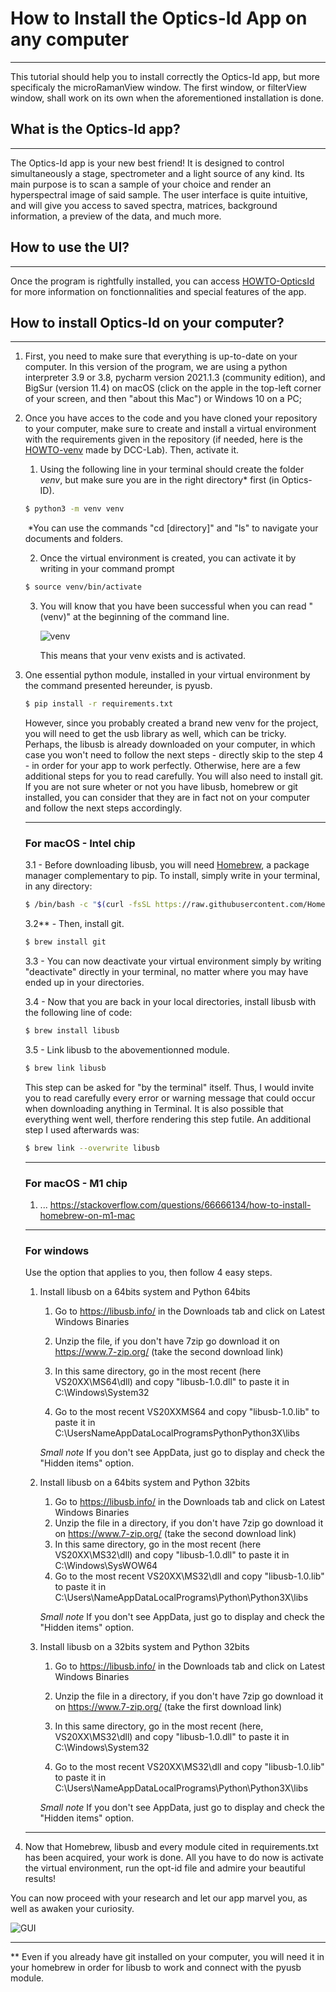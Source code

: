 # **How to Install the Optics-Id App on any computer**

------

This tutorial should help you to install correctly the Optics-Id app, but more specificaly the microRamanView window. The first window, or filterView window, shall work on its own when the aforementioned installation is done.

## What is the Optics-Id app?

------

The Optics-Id app is your new best friend! It is designed to control simultaneously a stage, spectrometer and a light source of any kind. Its main purpose is to scan a sample of your choice and render an hyperspectral image of said sample. The user interface is quite intuitive, and will give you access to saved spectra, matrices, background information, a preview of the data, and much more.

## How to use the UI?

------

Once the program is rightfully installed, you can access [HOWTO-OpticsId](https://github.com/PyMarc2/Optics-ID) for more information on fonctionnalities and special features of the app.

## How to install Optics-Id on your computer?

------

1. First, you need to make sure that everything is up-to-date on your computer. In this version of the program, we are using a python interpreter 3.9 or 3.8, pycharm version 2021.1.3 (community edition), and BigSur (version 11.4) on macOS (click on the apple in the top-left corner of your screen, and then "about this Mac") or Windows 10 on a PC;

2. Once you have acces to the code and you have cloned your repository to your computer, make sure to create and install a virtual environment with the requirements given in the repository (if needed, here is the [HOWTO-venv](https://github.com/DCC-Lab/Documentation/blob/master/HOWTO/HOWTO-PythonVirtualEnvironment(venv).md) made by DCC-Lab). Then, activate it. 

   1. Using the following line in your terminal should create the folder *venv*, but make sure you are in the right directory* first (in Optics-ID). 

   ```bash
   $ python3 -m venv venv
   ```

   ​	*You can use the commands "cd [directory]" and "ls" to navigate your documents and folders.

   2. Once the virtual environment is created, you can activate it by writing in your command prompt

   ```bash
   $ source venv/bin/activate
   ```

   3. You will know that you have been successful when you can read "(venv)" at the beginning of the command line.

      ![venv](/Users/justinemajor/Documents/Captures/venv.png)

      This means that your venv exists and is activated.

3. One essential python module, installed in your virtual environment by the command presented hereunder, is pyusb.

   ```bash
   $ pip install -r requirements.txt
   ```

   However, since you probably created a brand new venv for the project, you will need to get the usb library as well, which can be tricky. Perhaps, the libusb is already downloaded on your computer, in which case you won't need to follow the next steps - directly skip to the step 4 - in order for your app to work perfectly. Otherwise, here are a few additional steps for you to read carefully. You will also need to install git. If you are not sure wheter or not you have libusb, homebrew or git installed, you can consider that they are in fact not on your computer and follow the next steps accordingly.

   ------

   ### For macOS - Intel chip

   3.1 - Before downloading libusb, you will need [Homebrew](https://brew.sh/), a package manager complementary to pip. To install, simply write in your terminal, in any directory:

   ```bash
   $ /bin/bash -c "$(curl -fsSL https://raw.githubusercontent.com/Homebrew/install/HEAD/install.sh)"
   ```

   3.2** - Then, install git.

   ```bash
   $ brew install git
   ```

   3.3 - You can now deactivate your virtual environment simply by writing "deactivate" directly in your terminal, no matter where you may have ended up in your directories. 

   3.4 - Now that you are back in your local directories, install libusb with the following line of code:

   ```bash
   $ brew install libusb
   ```

   3.5 - Link libusb to the abovementionned module.

   ```bash
   $ brew link libusb
   ```

   This step can be asked for "by the terminal" itself. Thus, I would invite you to read carefully every error or warning message that could occur when downloading anything in Terminal. It is also possible that everything went well, therfore rendering this step futile. An additional step I used afterwards was:

   ```bash
   $ brew link --overwrite libusb
   ```

   ------

   ### For macOS - M1 chip

   1. ... https://stackoverflow.com/questions/66666134/how-to-install-homebrew-on-m1-mac

   ------

   ### For windows

   Use the option that applies to you, then follow 4 easy steps.

   1. Install libusb on a 64bits system and Python 64bits

      1. Go to https://libusb.info/ in the Downloads tab and click on Latest Windows Binaries

      2. Unzip the file, if you don't have 7zip go download it on https://www.7-zip.org/ (take the second download link)

      3. In this same directory, go in the most recent (here VS20XX\MS64\dll) and copy "libusb-1.0.dll" to paste it in C:\Windows\System32

      4. Go to the most recent VS20XXMS64 and copy "libusb-1.0.lib" to paste it in C:\UsersNameAppDataLocalProgramsPythonPython3X\libs

      *Small note* If you don't see AppData, just go to display and check the "Hidden items" option.

   2. Install libusb on a 64bits system and Python 32bits
      1. Go to https://libusb.info/ in the Downloads tab and click on Latest Windows Binaries
      2. Unzip the file in a directory, if you don't have 7zip go download it on https://www.7-zip.org/ (take the second download link)
      3. In this same directory, go in the most recent (here VS20XX\MS32\dll) and copy "libusb-1.0.dll" to paste it in C:\Windows\SysWOW64
      4. Go to the most recent VS20XX\MS32\dll and copy "libusb-1.0.lib" to paste it in C:\Users\NameAppDataLocalPrograms\Python\Python3X\libs

      *Small note* If you don't see AppData, just go to display and check the "Hidden items" option.

   3. Install libusb on a 32bits system and Python 32bits

      1. Go to https://libusb.info/ in the Downloads tab and click on Latest Windows Binaries

      2. Unzip the file in a directory, if you don't have 7zip go download it on https://www.7-zip.org/ (take the first download link)

      3. In this same directory, go in the most recent (here, VS20XX\MS32\dll) and copy "libusb-1.0.dll" to paste it in C:\Windows\System32

      4. Go to the most recent VS20XX\MS32\dll and copy "libusb-1.0.lib" to paste it in C:\Users\NameAppDataLocalPrograms\Python\Python3X\libs

      *Small note* If you don't see AppData, just go to display and check the "Hidden items" option.

   ------

4. Now that Homebrew, libusb and every module cited in requirements.txt has been acquired, your work is done. All you have to do now is activate the virtual environment, run the opt-id file and admire your beautiful results!

You can now proceed with your research and let our app marvel you, as well as awaken your curiosity.

![GUI](https://github.com/PyMarc2/Optics-ID/blob/benjustine-microraman/docs/images/raman12.png)

------

** Even if you already have git installed on your computer, you will need it in your homebrew in order for libusb to work and connect with the pyusb module.

